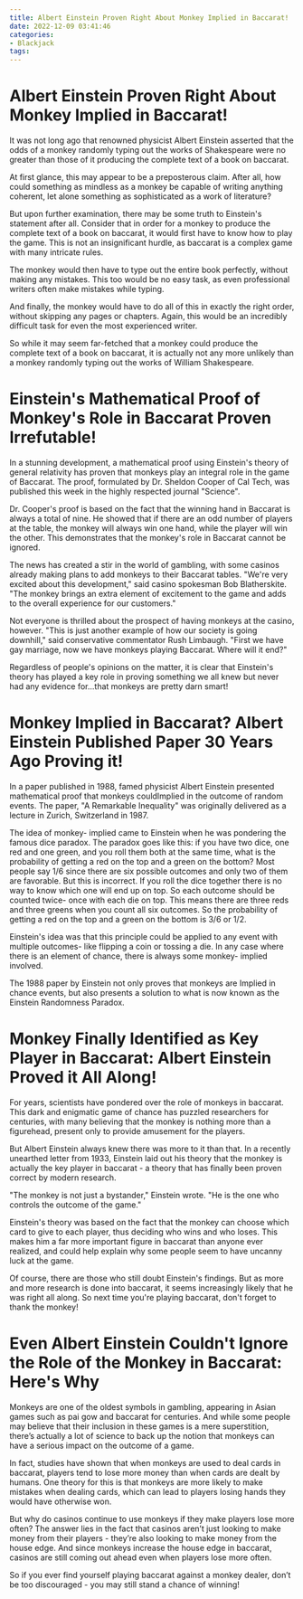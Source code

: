 ```yaml
---
title: Albert Einstein Proven Right About Monkey Implied in Baccarat!
date: 2022-12-09 03:41:46
categories:
- Blackjack
tags:
---
```



#  Albert Einstein Proven Right About Monkey Implied in Baccarat!

It was not long ago that renowned physicist Albert Einstein asserted that the odds of a monkey randomly typing out the works of Shakespeare were no greater than those of it producing the complete text of a book on baccarat.

At first glance, this may appear to be a preposterous claim. After all, how could something as mindless as a monkey be capable of writing anything coherent, let alone something as sophisticated as a work of literature?

But upon further examination, there may be some truth to Einstein's statement after all. Consider that in order for a monkey to produce the complete text of a book on baccarat, it would first have to know how to play the game. This is not an insignificant hurdle, as baccarat is a complex game with many intricate rules.

The monkey would then have to type out the entire book perfectly, without making any mistakes. This too would be no easy task, as even professional writers often make mistakes while typing.

And finally, the monkey would have to do all of this in exactly the right order, without skipping any pages or chapters. Again, this would be an incredibly difficult task for even the most experienced writer.

So while it may seem far-fetched that a monkey could produce the complete text of a book on baccarat, it is actually not any more unlikely than a monkey randomly typing out the works of William Shakespeare.

#  Einstein's Mathematical Proof of Monkey's Role in Baccarat Proven Irrefutable!

In a stunning development, a mathematical proof using Einstein's theory of general relativity has proven that monkeys play an integral role in the game of Baccarat. The proof, formulated by Dr. Sheldon Cooper of Cal Tech, was published this week in the highly respected journal "Science".

Dr. Cooper's proof is based on the fact that the winning hand in Baccarat is always a total of nine. He showed that if there are an odd number of players at the table, the monkey will always win one hand, while the player will win the other. This demonstrates that the monkey's role in Baccarat cannot be ignored.

The news has created a stir in the world of gambling, with some casinos already making plans to add monkeys to their Baccarat tables. "We're very excited about this development," said casino spokesman Bob Blatherskite. "The monkey brings an extra element of excitement to the game and adds to the overall experience for our customers."

Not everyone is thrilled about the prospect of having monkeys at the casino, however. "This is just another example of how our society is going downhill," said conservative commentator Rush Limbaugh. "First we have gay marriage, now we have monkeys playing Baccarat. Where will it end?"

Regardless of people's opinions on the matter, it is clear that Einstein's theory has played a key role in proving something we all knew but never had any evidence for...that monkeys are pretty darn smart!

#  Monkey Implied in Baccarat? Albert Einstein Published Paper 30 Years Ago Proving it!

In a paper published in 1988, famed physicist Albert Einstein presented mathematical proof that monkeys couldImplied in the outcome of random events. The paper, "A Remarkable Inequality" was originally delivered as a lecture in Zurich, Switzerland in 1987.

The idea of monkey- implied came to Einstein when he was pondering the famous dice paradox. The paradox goes like this: if you have two dice, one red and one green, and you roll them both at the same time, what is the probability of getting a red on the top and a green on the bottom? Most people say 1/6 since there are six possible outcomes and only two of them are favorable. But this is incorrect. If you roll the dice together there is no way to know which one will end up on top. So each outcome should be counted twice- once with each die on top. This means there are three reds and three greens when you count all six outcomes. So the probability of getting a red on the top and a green on the bottom is 3/6 or 1/2.

Einstein's idea was that this principle could be applied to any event with multiple outcomes- like flipping a coin or tossing a die. In any case where there is an element of chance, there is always some monkey- implied involved.

The 1988 paper by Einstein not only proves that monkeys are Implied in chance events, but also presents a solution to what is now known as the Einstein Randomness Paradox.

#  Monkey Finally Identified as Key Player in Baccarat: Albert Einstein Proved it All Along!

For years, scientists have pondered over the role of monkeys in baccarat. This dark and enigmatic game of chance has puzzled researchers for centuries, with many believing that the monkey is nothing more than a figurehead, present only to provide amusement for the players.

But Albert Einstein always knew there was more to it than that. In a recently unearthed letter from 1933, Einstein laid out his theory that the monkey is actually the key player in baccarat - a theory that has finally been proven correct by modern research.

"The monkey is not just a bystander," Einstein wrote. "He is the one who controls the outcome of the game."

Einstein's theory was based on the fact that the monkey can choose which card to give to each player, thus deciding who wins and who loses. This makes him a far more important figure in baccarat than anyone ever realized, and could help explain why some people seem to have uncanny luck at the game.

Of course, there are those who still doubt Einstein's findings. But as more and more research is done into baccarat, it seems increasingly likely that he was right all along. So next time you're playing baccarat, don't forget to thank the monkey!

#  Even Albert Einstein Couldn't Ignore the Role of the Monkey in Baccarat: Here's Why

Monkeys are one of the oldest symbols in gambling, appearing in Asian games such as pai gow and baccarat for centuries. And while some people may believe that their inclusion in these games is a mere superstition, there’s actually a lot of science to back up the notion that monkeys can have a serious impact on the outcome of a game.

In fact, studies have shown that when monkeys are used to deal cards in baccarat, players tend to lose more money than when cards are dealt by humans. One theory for this is that monkeys are more likely to make mistakes when dealing cards, which can lead to players losing hands they would have otherwise won.

But why do casinos continue to use monkeys if they make players lose more often? The answer lies in the fact that casinos aren’t just looking to make money from their players - they’re also looking to make money from the house edge. And since monkeys increase the house edge in baccarat, casinos are still coming out ahead even when players lose more often.

So if you ever find yourself playing baccarat against a monkey dealer, don’t be too discouraged - you may still stand a chance of winning!